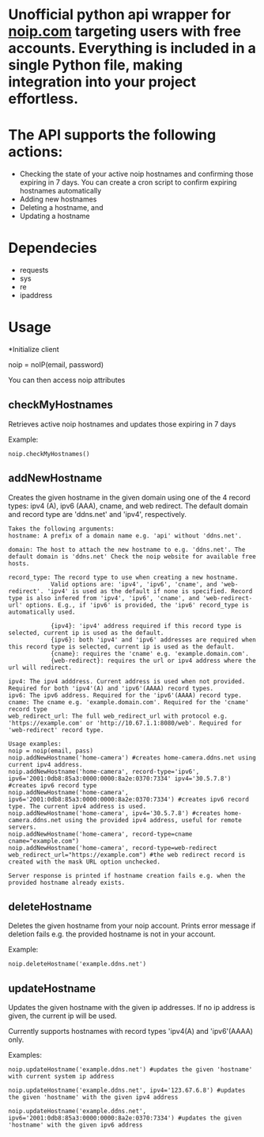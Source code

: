 # Unofficial python api wrapper for [noip.com](https://www.noip.com/) targeting users with free accounts. Everything is included in a single Python file, making integration into your project effortless.

# The API supports the following actions:

- Checking the state of your active noip hostnames and confirming those expiring in 7 days. You can create a cron script to confirm expiring hostnames automatically
- Adding new hostnames
- Deleting a hostname, and
- Updating a hostname

# Dependecies

- requests
- sys
- re
- ipaddress

# Usage

\*Initialize client

noip = noIP(email, password) 

You can then access noip attributes

## checkMyHostnames

Retrieves active noip hostnames and updates those expiring in 7 days

Example:
```
noip.checkMyHostnames()
```
## addNewHostname

Creates the given hostname in the given domain using one of the 4 record types: ipv4 (A), ipv6 (AAA), cname, and web redirect. The default domain and record type are 'ddns.net' and 'ipv4', respectively.
```
Takes the following arguments:
hostname: A prefix of a domain name e.g. 'api' without 'ddns.net'.

domain: The host to attach the new hostname to e.g. 'ddns.net'. The default domain is 'ddns.net' Check the noip website for available free hosts.

record_type: The record type to use when creating a new hostname.
            Valid options are: 'ipv4', 'ipv6', 'cname', and 'web-redirect'. 'ipv4' is used as the default if none is specified. Record type is also infered from 'ipv4', 'ipv6', 'cname', and 'web-redirect-url' options. E.g., if 'ipv6' is provided, the 'ipv6' record_type is automatically used.
            
            {ipv4}: 'ipv4' address required if this record type is selected, current ip is used as the default.
            {ipv6}: both 'ipv4' and 'ipv6' addresses are required when this record type is selected, current ip is used as the default.
            {cname}: requires the 'cname' e.g. 'example.domain.com'.
            {web-redirect}: requires the url or ipv4 address where the url will redirect.

ipv4: The ipv4 adddress. Current address is used when not provided. Required for both 'ipv4'(A) and 'ipv6'(AAAA) record types.
ipv6: The ipv6 address. Required for the 'ipv6'(AAAA) record type.
cname: The cname e.g. 'example.domain.com'. Required for the 'cname' record type
web_redirect_url: The full web_redirect_url with protocol e.g. 'https://example.com' or 'http://10.67.1.1:8080/web'. Required for 'web-redirect' record type.

Usage examples:
noip = noip(email, pass)
noip.addNewHostname('home-camera') #creates home-camera.ddns.net using current ipv4 address.
noip.addNewHostname('home-camera', record-type='ipv6', ipv6='2001:0db8:85a3:0000:0000:8a2e:0370:7334' ipv4='30.5.7.8') #creates ipv6 record type
noip.addNewHostname('home-camera', ipv6='2001:0db8:85a3:0000:0000:8a2e:0370:7334') #creates ipv6 record type. The current ipv4 address is used.
noip.addNewHostname('home-camera', ipv4='30.5.7.8') #creates home-camera.ddns.net using the provided ipv4 address, useful for remote servers.
noip.addNewHostname('home-camera', record-type=cname cname="example.com")
noip.addNewHostname('home-camera', record-type=web-redirect web_redirect_url="https://example.com") #the web redirect record is created with the mask URL option unchecked.

Server response is printed if hostname creation fails e.g. when the provided hostname already exists.
```
## deleteHostname

Deletes the given hostname from your noip account. Prints error message if deletion fails e.g. the provided hostname is not in your account.

Example:
```
noip.deleteHostname('example.ddns.net')
```
## updateHostname

Updates the given hostname with the given ip addresses. If no ip address is given, the current ip will be used.

Currently supports hostnames with record types 'ipv4(A) and 'ipv6'(AAAA) only.

Examples:
```
noip.updateHostname('example.ddns.net') #updates the given 'hostname' with current system ip address

noip.updateHostname('example.ddns.net', ipv4='123.67.6.8') #updates the given 'hostname' with the given ipv4 address

noip.updateHostname('example.ddns.net', ipv6='2001:0db8:85a3:0000:0000:8a2e:0370:7334') #updates the given 'hostname' with the given ipv6 address
```
